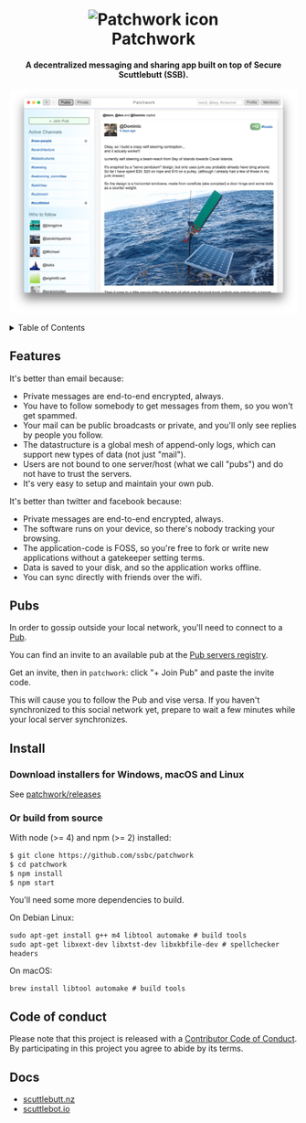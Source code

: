 <h1 align="center">
  <img
    alt="Patchwork icon"
    src="https://github.com/ssbc/patchwork/blob/0465f406357cec9cdb8d821f68758d7ab8ef41cf/assets/icon.png"
    width="256"
    height="256"
  />
  <br />
  Patchwork
</h1>

<h4 align="center">
  A decentralized messaging and sharing app built on top of Secure Scuttlebutt (SSB).
</h4>

![Patchwork screenshot](screenshot.jpg)

<details>
  <summary>Table of Contents</summary>
  <li><a href="#features">Features</a></li>
  <li><a href="#pubs">Pubs</a></li>
  <li><a href="#install">Install</a></li>
  <li><a href="#docs">Docs</a></li>
</details>

## Features

It's better than email because:

 - Private messages are end-to-end encrypted, always.
 - You have to follow somebody to get messages from them, so you won't get spammed.
 - Your mail can be public broadcasts or private, and you'll only see replies by people you follow.
 - The datastructure is a global mesh of append-only logs, which can support new types of data (not just "mail").
 - Users are not bound to one server/host (what we call "pubs") and do not have to trust the servers.
 - It's very easy to setup and maintain your own pub.

It's better than twitter and facebook because:

 - Private messages are end-to-end encrypted, always.
 - The software runs on your device, so there's nobody tracking your browsing.
 - The application-code is FOSS, so you're free to fork or write new applications without a gatekeeper setting terms.
 - Data is saved to your disk, and so the application works offline.
 - You can sync directly with friends over the wifi.

## Pubs

In order to gossip outside your local network, you'll need to connect to a [Pub](https://www.scuttlebutt.nz/concepts/pub.html).

You can find an invite to an available pub at the [Pub servers registry](https://github.com/ssbc/scuttlebot/wiki/Pub-Servers).

Get an invite, then in `patchwork`: click "+ Join Pub" and paste the invite code.

This will cause you to follow the Pub and vise versa. If you haven't synchronized to this social network yet, prepare to wait a few minutes while your local server synchronizes.

## Install

### Download installers for Windows, macOS and Linux

See [patchwork/releases](https://github.com/ssbc/patchwork/releases)

### Or build from source

With node (>= 4) and npm (>= 2) installed:

```shell
$ git clone https://github.com/ssbc/patchwork
$ cd patchwork
$ npm install
$ npm start
```

You'll need some more dependencies to build.

On Debian Linux:

```shell
sudo apt-get install g++ m4 libtool automake # build tools
sudo apt-get libxext-dev libxtst-dev libxkbfile-dev # spellchecker headers
```

On macOS:

```shell
brew install libtool automake # build tools
```

## Code of conduct

Please note that this project is released with a [Contributor Code of Conduct](code-of-conduct.md). By participating in this project you agree to abide by its terms.


## Docs

- [scuttlebutt.nz](https://www.scuttlebutt.nz)
- [scuttlebot.io](https://scuttlebot.io)
